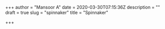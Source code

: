 +++
author = "Mansoor A"
date = 2020-03-30T07:15:36Z
description = ""
draft = true
slug = "spinnaker"
title = "Spinnaker"

+++




